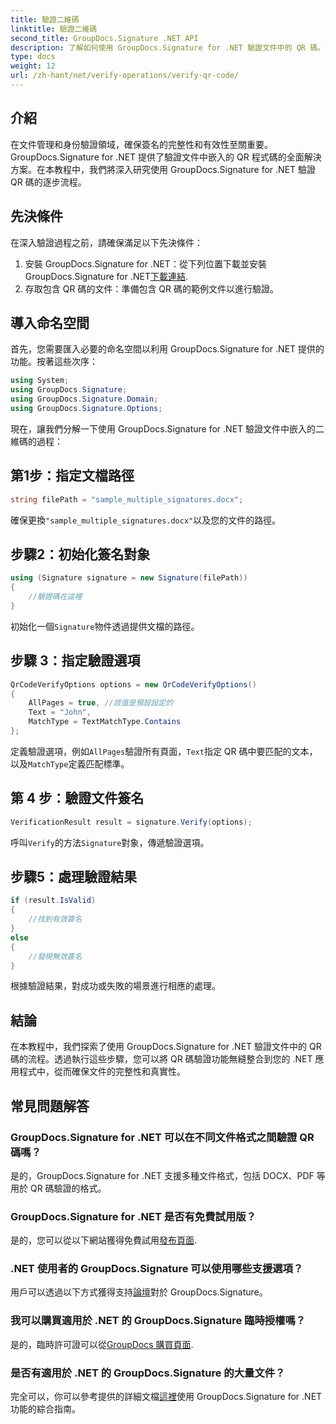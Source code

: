 ```yaml
---
title: 驗證二維碼
linktitle: 驗證二維碼
second_title: GroupDocs.Signature .NET API
description: 了解如何使用 GroupDocs.Signature for .NET 驗證文件中的 QR 碼。帶有逐步指南的綜合教程。
type: docs
weight: 12
url: /zh-hant/net/verify-operations/verify-qr-code/
---
```

## 介紹
在文件管理和身份驗證領域，確保簽名的完整性和有效性至關重要。 GroupDocs.Signature for .NET 提供了驗證文件中嵌入的 QR 程式碼的全面解決方案。在本教程中，我們將深入研究使用 GroupDocs.Signature for .NET 驗證 QR 碼的逐步流程。
## 先決條件
在深入驗證過程之前，請確保滿足以下先決條件：
1. 安裝 GroupDocs.Signature for .NET：從下列位置下載並安裝 GroupDocs.Signature for .NET[下載連結](https://releases.groupdocs.com/signature/net/).
2. 存取包含 QR 碼的文件：準備包含 QR 碼的範例文件以進行驗證。 

## 導入命名空間
首先，您需要匯入必要的命名空間以利用 GroupDocs.Signature for .NET 提供的功能。按著這些次序：

```csharp
using System;
using GroupDocs.Signature;
using GroupDocs.Signature.Domain;
using GroupDocs.Signature.Options;
```


現在，讓我們分解一下使用 GroupDocs.Signature for .NET 驗證文件中嵌入的二維碼的過程：
## 第1步：指定文檔路徑
```csharp
string filePath = "sample_multiple_signatures.docx";
```
確保更換`"sample_multiple_signatures.docx"`以及您的文件的路徑。
## 步驟2：初始化簽名對象
```csharp
using (Signature signature = new Signature(filePath))
{
    //驗證碼在這裡
}
```
初始化一個`Signature`物件透過提供文檔的路徑。
## 步驟 3：指定驗證選項
```csharp
QrCodeVerifyOptions options = new QrCodeVerifyOptions()
{
    AllPages = true, //該值是預設設定的
    Text = "John",
    MatchType = TextMatchType.Contains
};
```
定義驗證選項，例如`AllPages`驗證所有頁面，`Text`指定 QR 碼中要匹配的文本，以及`MatchType`定義匹配標準。
## 第 4 步：驗證文件簽名
```csharp
VerificationResult result = signature.Verify(options);
```
呼叫`Verify`的方法`Signature`對象，傳遞驗證選項。
## 步驟5：處理驗證結果
```csharp
if (result.IsValid)
{
    //找到有效簽名
}
else
{
    //發現無效簽名
}
```
根據驗證結果，對成功或失敗的場景進行相應的處理。

## 結論
在本教程中，我們探索了使用 GroupDocs.Signature for .NET 驗證文件中的 QR 碼的流程。透過執行這些步驟，您可以將 QR 碼驗證功能無縫整合到您的 .NET 應用程式中，從而確保文件的完整性和真實性。
## 常見問題解答
### GroupDocs.Signature for .NET 可以在不同文件格式之間驗證 QR 碼嗎？
是的，GroupDocs.Signature for .NET 支援多種文件格式，包括 DOCX、PDF 等用於 QR 碼驗證的格式。
### GroupDocs.Signature for .NET 是否有免費試用版？
是的，您可以從以下網站獲得免費試用[發布頁面](https://releases.groupdocs.com/).
### .NET 使用者的 GroupDocs.Signature 可以使用哪些支援選項？
用戶可以透過以下方式獲得支持[論壇](https://forum.groupdocs.com/c/signature/13)對於 GroupDocs.Signature。
### 我可以購買適用於 .NET 的 GroupDocs.Signature 臨時授權嗎？
是的，臨時許可證可以從[GroupDocs 購買頁面](https://purchase.groupdocs.com/temporary-license/).
### 是否有適用於 .NET 的 GroupDocs.Signature 的大量文件？
完全可以，你可以參考提供的詳細文檔[這裡](https://reference.groupdocs.com/signature/net/)使用 GroupDocs.Signature for .NET 功能的綜合指南。